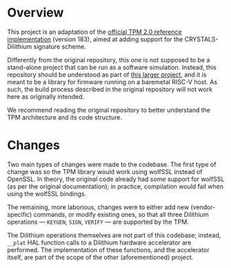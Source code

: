 # Overview

This project is an adaptation of the [official TPM 2.0 reference implementation](https://github.com/microsoft/ms-tpm-20-ref) (version 183), aimed at adding support for the CRYSTALS-Dilithium signature scheme.

Differently from the original repository, this one is not supposed to be a stand-alone project that can be run as a software simulation. Instead, this repository should be understood as part of [this larger project](https://github.com/franos-cm/project-petalite), and it is meant to be a library for firmware running on a baremetal RISC-V host. As such, the build process described in the original repository will not work here as originally intended.

We recommend reading the original repository to better understand the TPM architecture and its code structure.

# Changes

Two main types of changes were made to the codebase. The first type of change was so the TPM library would work using wolfSSL instead of OpenSSL. In theory, the original code already had *some* support for wolfSSL (as per the original documentation); in practice, compilation would fail when using the wolfSSL bindings.

The remaining, more laborious, changes were to either add new (vendor-specific) commands, or modify existing ones, so that all three Dilithium operations — `KEYGEN`, `SIGN`, `VERIFY` — are supported by the TPM.

The Dilithium operations themselves are not part of this codebase; instead, `__plat` HAL function calls to a Dilithium hardware accelerator are performed. The implementation of these functions, and the accelerator itself, are part of the scope of the other (aforementioned) project.